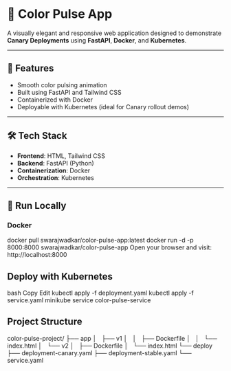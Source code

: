 # 🎨 Color Pulse App

A visually elegant and responsive web application designed to demonstrate **Canary Deployments** using **FastAPI**, **Docker**, and **Kubernetes**.

---

## 🚀 Features

- Smooth color pulsing animation
- Built using FastAPI and Tailwind CSS
- Containerized with Docker
- Deployable with Kubernetes (ideal for Canary rollout demos)

---

## 🛠️ Tech Stack

- **Frontend**: HTML, Tailwind CSS
- **Backend**: FastAPI (Python)
- **Containerization**: Docker
- **Orchestration**: Kubernetes

---

## 🧪 Run Locally

### Docker

docker pull swarajwadkar/color-pulse-app:latest
docker run -d -p 8000:8000 swarajwadkar/color-pulse-app
Open your browser and visit: http://localhost:8000

## Deploy with Kubernetes
bash
Copy
Edit
kubectl apply -f deployment.yaml
kubectl apply -f service.yaml
minikube service color-pulse-service


## Project Structure

color-pulse-project/
├── app
│   ├── v1
│   │   ├── Dockerfile
│   │   └── index.html
│   └── v2
│       ├── Dockerfile
│       └── index.html
└── deploy
    ├── deployment-canary.yaml
    ├── deployment-stable.yaml
    └── service.yaml




